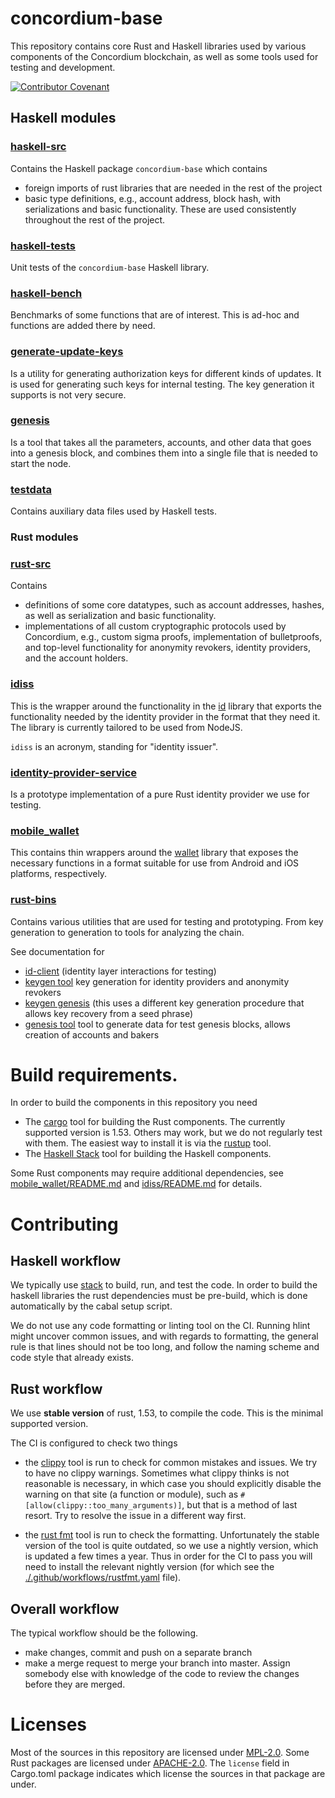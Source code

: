 # concordium-base

This repository contains core Rust and Haskell libraries used by various
components of the Concordium blockchain, as well as some tools used for testing
and development.

[![Contributor Covenant](https://img.shields.io/badge/Contributor%20Covenant-2.0-4baaaa.svg)](https://github.com/Concordium/.github/blob/main/.github/CODE_OF_CONDUCT.md)

## Haskell modules

### [haskell-src](./haskell-src)

Contains the Haskell package `concordium-base` which contains

- foreign imports of rust libraries that are needed in the rest of the project
- basic type definitions, e.g., account address, block hash, with serializations
  and basic functionality. These are used consistently throughout the rest of
  the project.

### [haskell-tests](./haskell-tests/)

Unit tests of the `concordium-base` Haskell library.

### [haskell-bench](./haskell-bench/)

Benchmarks of some functions that are of interest. This is ad-hoc and functions
are added there by need.

### [generate-update-keys](./haskell-bins/generate-update-keys)

Is a utility for generating authorization keys for different kinds of updates.
It is used for generating such keys for internal testing. The key generation it
supports is not very secure.

### [genesis](./haskell-bins/genesis/)

Is a tool that takes all the parameters, accounts, and other data that goes into
a genesis block, and combines them into a single file that is needed to start
the node.

### [testdata](./testdata/)

Contains auxiliary data files used by Haskell tests.

### Rust modules

### [rust-src](./rust-src)

Contains
- definitions of some core datatypes, such as account addresses, hashes,
  as well as serialization and basic functionality.
- implementations of all custom cryptographic protocols used by Concordium,
  e.g., custom sigma proofs, implementation of bulletproofs, and top-level
  functionality for anonymity revokers, identity providers, and the account
  holders.

### [idiss](./idiss)

This is the wrapper around the functionality in the [id](./rust-src/id) library
that exports the functionality needed by the identity provider in the format
that they need it. The library is currently tailored to be used from NodeJS.

`idiss` is an acronym, standing for "identity issuer".

### [identity-provider-service](./identity-provider-service)

Is a prototype implementation of a pure Rust identity provider we use for
testing.

### [mobile_wallet](./mobile_wallet)

This contains thin wrappers around the [wallet](./rust-src/wallet/) library that
exposes the necessary functions in a format suitable for use from Android and
iOS platforms, respectively.

### [rust-bins](./rust-bins/)

Contains various utilities that are used for testing and prototyping. From key generation to
generation to tools for analyzing the chain.

See documentation for
- [id-client](./rust-bins/docs/id-client.md) (identity layer interactions for testing)
- [keygen tool](./rust-bins/docs/keygen.md) key generation for identity
  providers and anonymity revokers
- [keygen genesis](./rust-bins/docs/keygen-genesis.md) (this uses a different
  key generation procedure that allows key recovery from a seed phrase)
- [genesis tool](./rust-bins/docs/genesis-tool.md) tool to generate data for
  test genesis blocks, allows creation of accounts and bakers

# Build requirements.

In order to build the components in this repository you need
- The [cargo](https://doc.rust-lang.org/cargo/) tool for building the Rust
components. The currently supported version is 1.53. Others may work, but we
do not regularly test with them. The easiest way to install it is via the
[rustup](https://rustup.rs/) tool.
- The [Haskell Stack](https://docs.haskellstack.org/en/stable/README/) tool for
building the Haskell components.

Some Rust components may require additional dependencies, see
[mobile_wallet/README.md](./mobile_wallet/README.md) and
[idiss/README.md](./idiss/README.md) for details.


# Contributing

## Haskell workflow

We typically use [stack](https://docs.haskellstack.org/en/stable/README/) to
build, run, and test the code. In order to build the haskell libraries the rust
dependencies must be pre-build, which is done automatically by the cabal setup
script.

We do not use any code formatting or linting tool on the CI. Running hlint might
uncover common issues, and with regards to formatting, the general rule is that
lines should not be too long, and follow the naming scheme and code style that
already exists.

## Rust workflow

We use **stable version** of rust, 1.53, to compile the code. This is the
minimal supported version.

The CI is configured to check two things
- the [clippy](https://github.com/rust-lang/rust-clippy) tool is run to check
  for common mistakes and issues. We try to have no clippy warnings. Sometimes
  what clippy thinks is not reasonable is necessary, in which case you should
  explicitly disable the warning on that site (a function or module), such as
  `#[allow(clippy::too_many_arguments)]`, but that is a method of last resort.
  Try to resolve the issue in a different way first.

- the [rust fmt](https://github.com/rust-lang/rustfmt) tool is run to check the
  formatting. Unfortunately the stable version of the tool is quite outdated, so
  we use a nightly version, which is updated a few times a year. Thus in order
  for the CI to pass you will need to install the relevant nightly version (for
  which see the [./.github/workflows/rustfmt.yaml](.github/workflows/rustfmt.yaml) file).

## Overall workflow

The typical workflow should be the following.
- make changes, commit and push on a separate branch
- make a merge request to merge your branch into master. Assign somebody else
  with knowledge of the code to review the changes before they are merged.

# Licenses

Most of the sources in this repository are licensed under [MPL-2.0](./LICENSE).
Some Rust packages are licensed under [APACHE-2.0](./LICENSE-APACHE). The
`license` field in Cargo.toml package indicates which license the sources in
that package are under.

